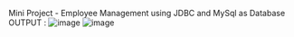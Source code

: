 Mini Project -  Employee Management using JDBC and MySql as Database
OUTPUT : 
![image](https://github.com/mdabdulrahman/EmployeeMangement_JDBC/assets/107129565/ab06d97d-7e0a-4958-a7c8-480b14cd8df5)
![image](https://github.com/mdabdulrahman/EmployeeMangement_JDBC/assets/107129565/846e5024-2cf4-4813-9a27-fab726197f1d)


